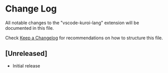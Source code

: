 # Change Log

All notable changes to the "vscode-kuroi-lang" extension will be documented in this file.

Check [Keep a Changelog](http://keepachangelog.com/) for recommendations on how to structure this file.

## [Unreleased]

- Initial release
